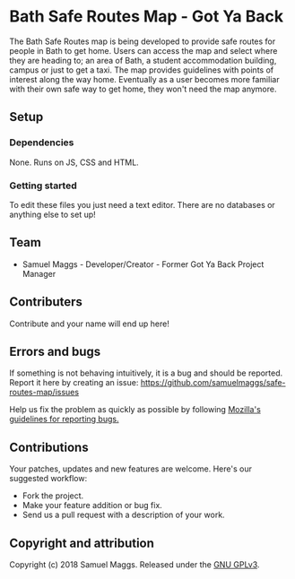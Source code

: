 # Bath Safe Routes Map - Got Ya Back

The Bath Safe Routes map is being developed to provide safe routes for people in Bath to get home. Users can access the map and select where they are heading to; an area of Bath, a student accommodation building, campus or just to get a taxi.
The map provides guidelines with points of interest along the way home. Eventually as a user becomes more familiar with their own safe way to get home, they won't need the map anymore.

## Setup 

### Dependencies

None. Runs on JS, CSS and HTML.

### Getting started

To edit these files you just need a text editor. There are no databases or anything else to set up!

## Team

* Samuel Maggs - Developer/Creator - Former Got Ya Back Project Manager

## Contributers

Contribute and your name will end up here!

## Errors and bugs

If something is not behaving intuitively, it is a bug and should be reported.
Report it here by creating an issue: https://github.com/samuelmaggs/safe-routes-map/issues

Help us fix the problem as quickly as possible by following [Mozilla's guidelines for reporting bugs.](https://developer.mozilla.org/en-US/docs/Mozilla/QA/Bug_writing_guidelines#General_Outline_of_a_Bug_Report)

## Contributions

Your patches, updates and new features are welcome. Here's our suggested workflow:

* Fork the project.
* Make your feature addition or bug fix.
* Send us a pull request with a description of your work.

## Copyright and attribution

Copyright (c) 2018 Samuel Maggs. Released under the [GNU GPLv3](https://github.com/samuelmaggs/safe-routes-map/blob/master/LICENSE).

